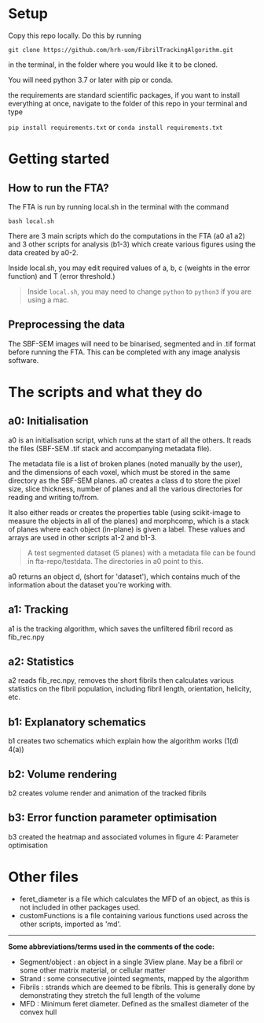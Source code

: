 # Setup

Copy this repo locally. Do this by running 

`git clone https://github.com/hrh-uom/FibrilTrackingAlgorithm.git` 

in the terminal, in the folder where you would like it to be cloned.

You will need python 3.7 or later with pip or conda.

the requirements are standard scientific packages, if you want to install everything at once, navigate to the folder of this repo in your terminal and type 

`pip install requirements.txt` or `conda install requirements.txt`


# Getting started

## How to run the FTA?

The FTA is run by running local.sh in the terminal with the command 

`bash local.sh`

There are 3 main scripts which do the computations in the FTA (a0 a1 a2) and 3 other scripts for analysis (b1-3) which create various figures using the data created by a0-2.

Inside local.sh, you may edit required values of a, b, c (weights in the error function) and T (error threshold.)

 > Inside `local.sh`, you may need to change `python` to `python3` if you are using a mac.

## Preprocessing the data

The SBF-SEM images will need to be binarised, segmented and in .tif format before running the FTA. This can be completed with any image analysis software.

# The scripts and what they do

## a0: Initialisation

a0 is an initialisation script, which runs at the start of all the others. It reads the files (SBF-SEM .tif stack and accompanying metadata file).

The metadata file is a list of broken planes (noted manually by the user), and the dimensions of each voxel, which must be stored in the same directory as the SBF-SEM planes. a0 creates a class d to store the pixel size, slice thickness, number of planes and all  the various directories for reading and writing to/from.

It also either reads or creates the properties table (using scikit-image to measure the objects in all of the planes) and morphcomp, which is a stack of planes where each object (in-plane) is given a label. These values and arrays are used in other scripts a1-2 and b1-3.

>A test segmented dataset (5 planes) with a metadata file can be found in fta-repo/testdata. The directories in a0 point to this.

a0 returns an object d, (short for 'dataset'), which contains much of the information about the dataset you're working with.

## a1: Tracking
a1 is the tracking algorithm, which saves the unfiltered fibril record as fib_rec.npy

## a2: Statistics
a2 reads fib_rec.npy, removes the short fibrils then calculates various statistics on the fibril population, including fibril length, orientation, helicity, etc.

## b1: Explanatory schematics
b1 creates two schematics which explain how the algorithm works (1(d) 4(a))

## b2: Volume rendering
b2 creates volume render and animation of the tracked fibrils

## b3: Error function parameter optimisation
b3 created the heatmap and associated volumes in figure 4: Parameter optimisation

# Other files

* feret_diameter is a file which calculates the MFD of an object, as this is not included in other packages used.
* customFunctions is a file containing various functions used across the other scripts, imported as 'md'.

---
**Some abbreviations/terms used in the comments of the code:**

* Segment/object : an object in a single 3View plane. May be a fibril or some other matrix material, or cellular matter
* Strand : some consecutive jointed segments, mapped by the algorithm
* Fibrils : strands which are deemed to be fibrils. This is generally done by demonstrating they stretch the full length of the volume
* MFD : Minimum feret diameter. Defined as the smallest diameter of the convex hull
